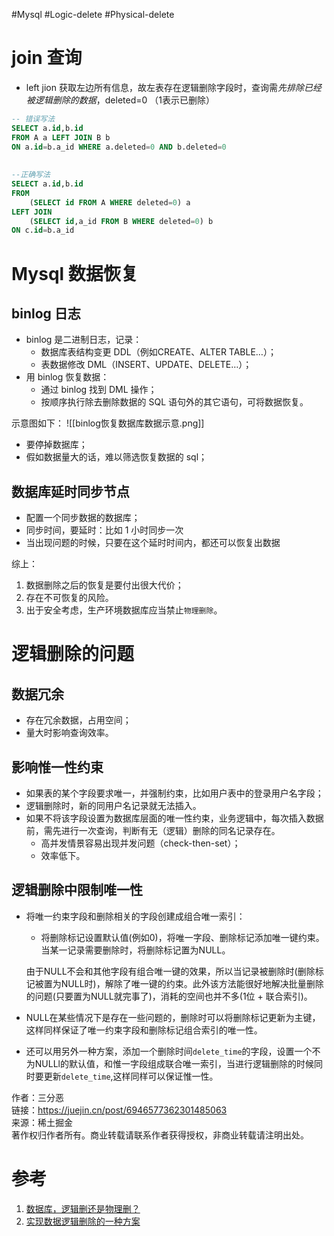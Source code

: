 #Mysql #Logic-delete #Physical-delete


# join 查询
- left jion 获取左边所有信息，故左表存在逻辑删除字段时，查询需*先排除已经被逻辑删除的数据*，deleted=0 （1表示已删除）

```sql
-- 错误写法
SELECT a.id,b.id
FROM A a LEFT JOIN B b 
ON a.id=b.a_id WHERE a.deleted=0 AND b.deleted=0
 
 
--正确写法
SELECT a.id,b.id
FROM 
	(SELECT id FROM A WHERE deleted=0) a 
LEFT JOIN
	(SELECT id,a_id FROM B WHERE deleted=0) b 
ON c.id=b.a_id 
```


# Mysql 数据恢复
## binlog 日志
- binlog 是二进制日志，记录：
	- 数据库表结构变更 DDL（例如CREATE、ALTER TABLE…）；
	- 表数据修改 DML（INSERT、UPDATE、DELETE…）；
- 用 binlog 恢复数据：
	- 通过 binlog 找到 DML 操作；
	- 按顺序执行除去删除数据的 SQL 语句外的其它语句，可将数据恢复。

示意图如下：
![[binlog恢复数据库数据示意.png]]

  
- 要停掉数据库；
- 假如数据量大的话，难以筛选恢复数据的 sql；

## 数据库延时同步节点
-   配置一个同步数据的数据库；
-   同步时间，要延时：比如 1 小时同步一次
-   当出现问题的时候，只要在这个延时时间内，都还可以恢复出数据

综上：
1. 数据删除之后的恢复是要付出很大代价；
2. 存在不可恢复的风险。
3. 出于安全考虑，生产环境数据库应当禁止`物理删除`。

# 逻辑删除的问题
## 数据冗余
- 存在冗余数据，占用空间；
- 量大时影响查询效率。

## 影响惟一性约束
- 如果表的某个字段要求唯一，并强制约束，比如用户表中的登录用户名字段；
- 逻辑删除时，新的同用户名记录就无法插入。
- 如果不将该字段设置为数据库层面的唯一性约束，业务逻辑中，每次插入数据前，需先进行一次查询，判断有无（逻辑）删除的同名记录存在。
	- 高并发情景容易出现并发问题（check-then-set）；
	- 效率低下。

## 逻辑删除中限制唯一性
- 将唯一约束字段和删除相关的字段创建成组合唯一索引：
	- 将删除标记设置默认值(例如0)，将唯一字段、删除标记添加唯一键约束。当某一记录需要删除时，将删除标记置为NULL。
    
    由于NULL不会和其他字段有组合唯一键的效果，所以当记录被删除时(删除标记被置为NULL时)，解除了唯一键的约束。此外该方法能很好地解决批量删除的问题(只要置为NULL就完事了)，消耗的空间也并不多(1位 + 联合索引)。
    
-   NULL在某些情况下是存在一些问题的，删除时可以将删除标记更新为主键，这样同样保证了唯一约束字段和删除标记组合索引的唯一性。
    
-   还可以用另外一种方案，添加一个删除时间`delete_time`的字段，设置一个不为NULLl的默认值，和惟一字段组成联合唯一索引，当进行逻辑删除的时候同时要更新`delete_time`,这样同样可以保证惟一性。
    

  
作者：三分恶  
链接：https://juejin.cn/post/6946577362301485063  
来源：稀土掘金  
著作权归作者所有。商业转载请联系作者获得授权，非商业转载请注明出处。




# 参考
1. [数据库，逻辑删还是物理删？](https://juejin.cn/post/6946577362301485063)
2. [实现数据逻辑删除的一种方案](https://www.cnblogs.com/54chensongxia/p/14247966.html)